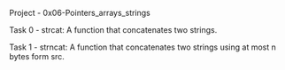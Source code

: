 Project - 0x06-Pointers_arrays_strings

Task 0 - strcat: A function that concatenates two strings.

Task 1 - strncat: A function that concatenates two strings using at most n bytes form src.
